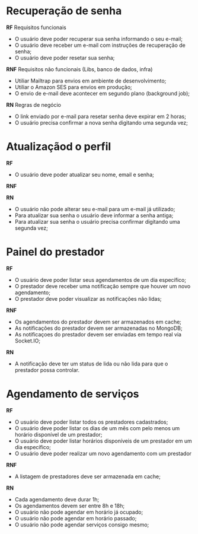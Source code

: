 # Recuperação de senha

**RF** Requisitos funcionais
- O usuário deve poder recuperar sua senha informando o seu e-mail;
- O usuário deve receber um e-mail com instruções de recuperação de senha;
- O usuário deve poder resetar sua senha;

**RNF** Requisitos não funcionais (Libs, banco de dados, infra)
- Utiliar Mailtrap para envios em ambiente de desenvolvimento;
- Utiliar o Amazon SES para envios em produção;
- O envio de e-mail deve acontecer em segundo plano (background job);

**RN** Regras de negócio
- O link enviado por e-mail para resetar senha deve expirar em 2 horas;
- O usuário precisa confirmar a nova senha digitando uma segunda vez;

# Atualizaçãod o perfil

**RF**
- O usuário deve poder atualizar seu nome, email e senha;

**RNF**

**RN**
- O usuário não pode alterar seu e-mail para um e-mail já utilizado;
- Para atualizar sua senha o usuário deve informar a senha antiga;
- Para atualizar sua senha o usuário precisa confirmar digitando uma segunda vez;

# Painel do prestador

**RF**
- O usuário deve poder listar seus agendamentos de um dia específico;
- O prestador deve receber uma notificação sempre que houver um novo agendamento;
- O prestador deve poder visualizar as notificações não lidas;

**RNF**
- Os agendamentos do prestador devem ser armazenados em cache;
- As notificações do prestador devem ser armazenadas no MongoDB;
- As notificaçoes do prestador devem ser enviadas em tempo real via Socket.IO;

**RN**
- A notificação deve ter um status de lida ou não lida para que o prestador possa controlar.

# Agendamento de serviços

**RF**
- O usuário deve poder listar todos os prestadores cadastrados;
- O usuário deve poder listar os dias de um mês com pelo menos um horário disponível de um prestador;
- O usuário deve poder listar horários disponíveis de um prestador em um dia específico;
- O usuário deve poder realizar um novo agendamento com um prestador

**RNF**

- A listagem de prestadores deve ser armazenada em cache;

**RN**

- Cada agendamento deve durar 1h;
- Os agendamentos devem ser entre 8h e 18h;
- O usuário não pode agendar em horário já ocupado;
- O usuário não pode agendar em horário passado;
- O usuário não pode agendar serviços consigo mesmo;
